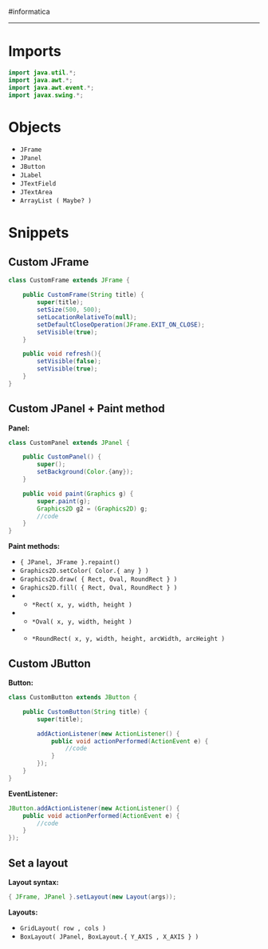 #informatica

---

# Imports

```java
import java.util.*;
import java.awt.*;
import java.awt.event.*;
import javax.swing.*;
```

# Objects

- `JFrame`
- `JPanel`
- `JButton`
- `JLabel`
- `JTextField`
- `JTextArea`
- `ArrayList ( Maybe? )`

# Snippets

## Custom JFrame

```java
class CustomFrame extends JFrame {

    public CustomFrame(String title) {
        super(title);
        setSize(500, 500);
        setLocationRelativeTo(null);
        setDefaultCloseOperation(JFrame.EXIT_ON_CLOSE);
        setVisible(true);
    }

    public void refresh(){
        setVisible(false);
        setVisible(true);
    }
}
```

## Custom JPanel + Paint method

**Panel:**

```java
class CustomPanel extends JPanel {

    public CustomPanel() {
        super();
        setBackground(Color.{any});
    }

    public void paint(Graphics g) {
        super.paint(g);
        Graphics2D g2 = (Graphics2D) g;
        //code
    }
}
```

**Paint methods:**

- `{ JPanel, JFrame }.repaint()`
- `Graphics2D.setColor( Color.{ any } )`
- `Graphics2D.draw( { Rect, Oval, RoundRect } )`
- `Graphics2D.fill( { Rect, Oval, RoundRect } )`
- - `*Rect( x, y, width, height )`
- - `*Oval( x, y, width, height )`
- - `*RoundRect( x, y, width, height, arcWidth, arcHeight )`

## Custom JButton

**Button:**

```java
class CustomButton extends JButton {

    public CustomButton(String title) {
        super(title);

        addActionListener(new ActionListener() {
            public void actionPerformed(ActionEvent e) {
                //code
            }
        });
    }
}
```

**EventListener:**

```java
JButton.addActionListener(new ActionListener() {
    public void actionPerformed(ActionEvent e) {
        //code
    }
});
```

## Set a layout

**Layout syntax:**

```java
{ JFrame, JPanel }.setLayout(new Layout(args));
```

**Layouts:**

- `GridLayout( row , cols )`
- `BoxLayout( JPanel, BoxLayout.{ Y_AXIS , X_AXIS } )`
